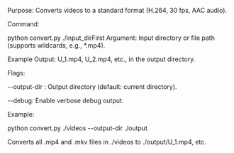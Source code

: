 Purpose: Converts videos to a standard format (H.264, 30 fps, AAC audio).

Command:

python convert.py ./input_dirFirst Argument: Input directory or file path (supports wildcards, e.g., *.mp4).

Example Output: U_1.mp4, U_2.mp4, etc., in the output directory.

Flags:

--output-dir <path>: Output directory (default: current directory).

--debug: Enable verbose debug output.

Example:

python convert.py ./videos --output-dir ./output

Converts all .mp4 and .mkv files in ./videos to ./output/U_1.mp4, etc.

